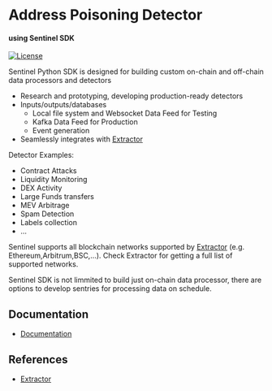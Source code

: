 # Address Poisoning Detector 
#### using Sentinel SDK

[![License](https://img.shields.io/badge/License-Apache_2.0-blue.svg)](https://opensource.org/licenses/Apache-2.0)

Sentinel Python SDK is designed for building custom on-chain and off-chain data processors and detectors

- Research and prototyping, developing production-ready detectors
- Inputs/outputs/databases
  - Local file system and Websocket Data Feed for Testing
  - Kafka Data Feed for Production
  - Event generation
- Seamlessly integrates with [Extractor](https://extractor.live)

Detector Examples:

- Contract Attacks
- Liquidity Monitoring
- DEX Activity
- Large Funds transfers
- MEV Arbitrage
- Spam Detection
- Labels collection
- ...

Sentinel supports all blockchain networks supported by [Extractor](https://extractor.live) (e.g. Ethereum,Arbitrum,BSC,...). Check Extractor for getting a full list of supported networks.

Sentinel SDK is not limmited to build just on-chain data processor, there are options to develop sentries for processing data on schedule. 

## Documentation

- [Documentation](/docs/README.md)

## References

- [Extractor](https://extractor.live)